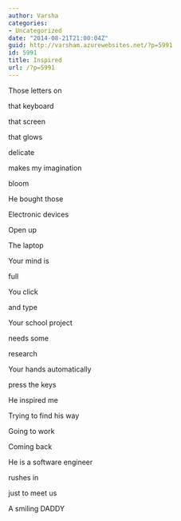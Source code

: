 ```yaml
---
author: Varsha
categories:
- Uncategorized
date: "2014-08-21T21:00:04Z"
guid: http://varsham.azurewebsites.net/?p=5991
id: 5991
title: Inspired
url: /?p=5991
---
```


Those letters on
  
that keyboard
  
that screen
  
that glows
  
delicate
  
makes my imagination
  
bloom
  
He bought those
  
Electronic devices
  
Open up
  
The laptop
  
Your mind is
  
full
  
You click
  
and type
  
Your school project
  
needs some
  
research
  
Your hands automatically
  
press the keys
  
He inspired me
  
Trying to find his way
  
Going to work
  
Coming back
  
He is a software engineer
  
rushes in
  
just to meet us
  
A smiling DADDY